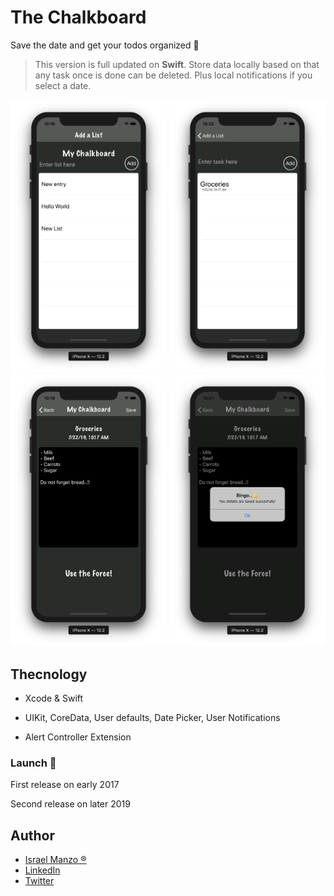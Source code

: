 # The Chalkboard 

Save the date and get your todos organized :iphone:

> This version is full updated on **Swift**. Store data locally based on that any task once is done can be deleted. Plus local notifications if you select a date.

<p align="center">
<img src="/img/one.png" width="250"> <img src="/img/two.png" width="250"> <img src="/img/three.png" width="250"> <img src="/img/save.png" width="250">
</p>

## Thecnology

- Xcode & Swift

- UIKit, CoreData, User defaults, Date Picker, User  Notifications

- Alert Controller Extension

### Launch :rocket:
First release on early 2017

Second release on later 2019

## Author
-  [Israel Manzo ®](http://israelmanzo.com)
- [LinkedIn](https://www.linkedin.com/in/israel-manzo/) 
- [Twitter](https://twitter.com/israman30)

